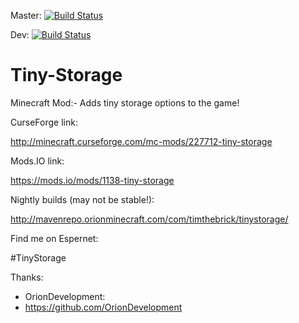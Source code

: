 Master: [![Build Status](https://travis-ci.org/Tim020/Tiny-Storage.svg?branch=master)](https://travis-ci.org/Tim020/Tiny-Storage)

Dev: [![Build Status](https://travis-ci.org/Tim020/Tiny-Storage.svg?branch=Dev)](https://travis-ci.org/Tim020/Tiny-Storage)

# Tiny-Storage
Minecraft Mod:- Adds tiny storage options to the game!

CurseForge link: 

http://minecraft.curseforge.com/mc-mods/227712-tiny-storage

Mods.IO link: 

https://mods.io/mods/1138-tiny-storage

Nightly builds (may not be stable!): 

http://mavenrepo.orionminecraft.com/com/timthebrick/tinystorage/

Find me on Espernet: 

#TinyStorage

Thanks:

 - OrionDevelopment: 
  - https://github.com/OrionDevelopment
